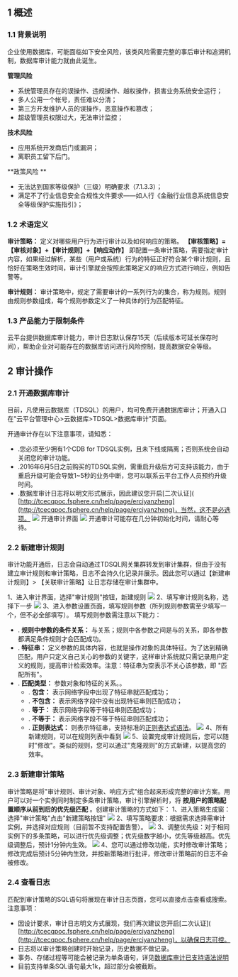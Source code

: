 ## 1 概述

### 1.1 背景说明

企业使用数据库，可能面临如下安全风险，该类风险需要完整的事后审计和追溯机制，数据库审计能力就由此诞生。

**管理风险**
- 系统管理员存在的误操作、违规操作、越权操作，损害业务系统安全运行； 
- 多人公用一个帐号，责任难以分清；
- 第三方开发维护人员的误操作，恶意操作和篡改； 
- 超级管理员权限过大，无法审计监控；


**技术风险**
- 应用系统开发商后门或漏洞； 
- 离职员工留下后门。

**政策风险 **
- 无法达到国家等级保护（三级）明确要求（7.1.3.3）；
- 满足不了行业信息安全合规性文件要求——如人行《金融行业信息系统信息安全等级保护实施指引》；
### 1.2 术语定义

**审计策略：** 定义对哪些用户行为进行审计以及如何响应的策略。 **【审核策略】=【审核对象】+【审计规则】+【响应动作】** 即配置一条审计策略，需要指定审计内容，如果经过解析，某些（用户或系统）行为的特征正好符合某个审计规则，且恰好在策略生效时间，审计引擎就会按照此策略定义的响应方式进行响应，例如告警等。

**审计规则：** 审计策略中，规定了需要审计的一系列行为的集合，称为规则。规则由规则参数组成，每个规则参数定义了一种具体的行为匹配特征。

### 1.3 产品能力于限制条件

云平台提供数据库审计能力，审计日志默认保存15天（后续版本可延长保存时间），帮助企业对可能存在的数据库访问进行风险控制，提高数据安全等级。

## 2 审计操作

### 2.1 开通数据库审计

目前，凡使用云数据库（TDSQL）的用户，均可免费开通数据库审计；开通入口在&quot;云平台管理中心&gt;云数据库&gt;TDSQL&gt;数据库审计&quot;页面。

开通审计存在以下注意事项，请知悉：

- .您必须至少拥有1个CDB for TDSQL实例，且未下线或隔离；否则系统会自动关闭您的审计功能。
- .2016年6月5日之前购买的TDSQL实例，需重启升级后方可支持该能力，由于重启升级可能会导致1~5秒的业务中断，您可以联系云平台工作人员预约升级时间。
- .数据库审计日志将以明文形式展示，因此建议您开启[二次认证]( [http://tcecqpoc.fsphere.cn/help/page/erciyanzheng](http://tcecqpoc.fsphere.cn/help/page/erciyanzheng)，当然，这不是必选项。
![](//mccdn.qcloud.com/static/img/89e47d9466f5d5b2db1d9e6602eb94b7/image.png)
开通审计界面
![](//mccdn.qcloud.com/static/img/ac6fc0157833324ac398228c1a1415f0/image.png)
开通审计可能存在几分钟初始化时间，请耐心等待。

### 2.2 新建审计规则

审计功能开通后，日志会自动通过TDSQL网关集群转发到审计集群，但由于没有建立审计规则和审计策略，日志不会持久化记录并展示。因此您可以通过【新建审计规则】&gt; 【关联审计策略】让日志存储在审计集群中。

1、进入审计界面，选择&quot;审计规则&quot;按钮，新建规则
![](//mccdn.qcloud.com/static/img/10ee0d0b0eb5a49887df8419daee306d/image.png)
2、填写审计规则名称，选择下一步
![](//mccdn.qcloud.com/static/img/a5c1d8e4de3ca3c8e0b491372efc1644/image.png)
3、进入参数设置页面，填写规则参数（所列规则参数需至少填写一个，但不必全部填写）。
填写规则参数需注意以下能力：
- . **规则中参数的条件关系：** 与关系；规则中各参数之间是与的关系，即各参数都满足条件规则才会匹配成功。
- . **特征串：** 定义参数的具体内容，也就是操作对象的具体特征。为了达到精确匹配，用户只定义自己关心的参数的关键字，这样审计系统就只需记录用户定义的规则，提高审计检索效率。注意：特征串为空表示不关心该参数，即 &quot;匹配所有&quot;。
- . **匹配类型：** 参数对象和特征的关系。。
  - . **包含：** 表示网络字段中出现了特征串就匹配成功；
  - . **不包含：** 表示网络字段中没有出现特征串则匹配成功；
  - . **等于：** 表示网络字段等于特征串则匹配成功；
  - . **不等于：** 表示网络字段不等于特征串则匹配成功；
  - . **正则表达式：** 则表示特征串，支持标准的[正则表达式语法](https://zh.wikipedia.org/wiki/%E6%AD%A3%E5%88%99%E8%A1%A8%E8%BE%BE%E5%BC%8F)。
![](//mccdn.qcloud.com/static/img/241c4669c908d346b7a2cd16632d8cf1/image.png)
4、所有新建规则，可以在规则列表中看到
![](//mccdn.qcloud.com/static/img/4f6a7744d82875b836ed3d2e4283e0bc/image.png)
5、设置完成审计规则后，您可以随时&quot;修改&quot;。类似的规则，您可以通过&quot;克隆规则&quot;的方式新建，以提高您的效率。

### 2.3 新建审计策略

审计策略是将&quot;审计规则、审计对象、响应方式&quot;组合起来形成完整的审计方案。用户可以对一个实例同时制定多条审计策略，审计引擎解析时，将 **按用户的策略配置顺序从前到后的优先级匹配** 。创建审计策略的方式如下：
1、进入策略生成窗：选择&quot;审计策略&quot;点击&quot;新建策略按钮&quot;
![](//mccdn.qcloud.com/static/img/a5711897868ec47f9fcdcc1d8f95ed9c/image.png)
2、填写策略要求：根据需求选择需审计实例，并选择对应规则（目前暂不支持配置告警）。
![](//mccdn.qcloud.com/static/img/5ee47ce0b915dfabb76c4ec071cc2fdf/image.png)
3、调整优先级：对于相同实例下的多条策略，可以进行优先级调整；优先级数字越小，优先等级越高。优先级调整后，预计1分钟内生效。
![](//mccdn.qcloud.com/static/img/9a0cf48a91f9cab02344a08ad9eb2333/image.png)
  4、您可以通过修改功能，实时修改审计策略；修改完成后预计5分钟内生效，并按新策略进行批评，修改审计策略前的日志不会被修改。

### 2.4 查看日志

匹配到审计策略的SQL语句将展现在审计日志页面，您可以直接点击查看或搜索。注意事项：

- 因设计要求，审计日志明文方式展现，我们再次建议您开启[二次认证]( [http://tcecqpoc.fsphere.cn/help/page/erciyanzheng](http://tcecqpoc.fsphere.cn/help/page/erciyanzheng)，以确保日志可控。
- 日志将以审计策略创建时开始记录，历史数据不做记录。
- 事务、存储过程等可能会被记录为单条语句，详见[数据库审计已支持语法说明](http://tcecqpoc.fsphere.cn/doc/product/237/4847)
- 目前支持单条SQL语句最大1k，超过部分会被截断。